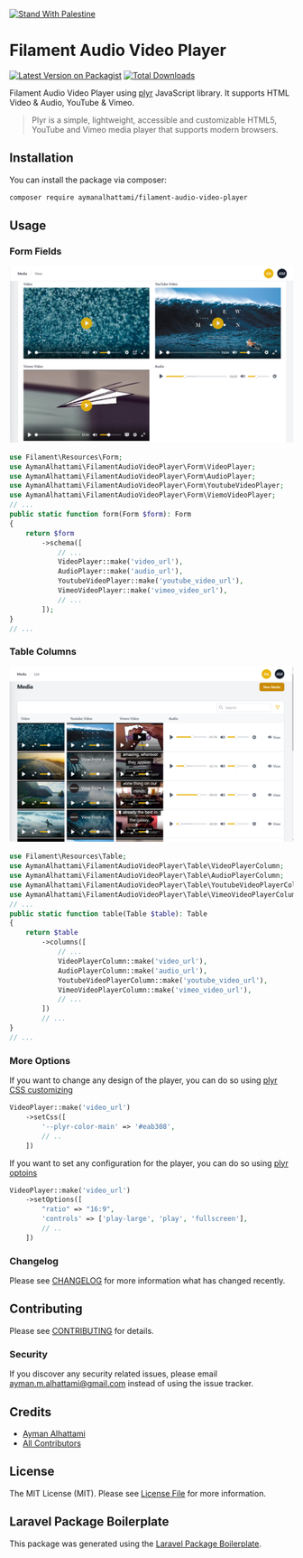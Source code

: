 [![Stand With Palestine](https://raw.githubusercontent.com/TheBSD/StandWithPalestine/main/banner-no-action.svg)](https://TheBSD.github.io/StandWithPalestine/)

# Filament Audio Video Player

[![Latest Version on Packagist](https://img.shields.io/packagist/v/aymanalhattami/filament-audio-video-player.svg?style=flat-square)](https://packagist.org/packages/aymanalhattami/filament-audio-video-player)
[![Total Downloads](https://img.shields.io/packagist/dt/aymanalhattami/filament-audio-video-player.svg?style=flat-square)](https://packagist.org/packages/aymanalhattami/filament-audio-video-player)

Filament Audio Video Player using [plyr]( https://github.com/sampotts/plyr) JavaScript library. It supports HTML Video & Audio, YouTube & Vimeo.

> Plyr is a simple, lightweight, accessible and customizable HTML5, YouTube and Vimeo media player that supports modern browsers.
>



## Installation

You can install the package via composer:


```bash
composer require aymanalhattami/filament-audio-video-player
```

## Usage

### Form Fields

![](./images/filament-audio-video-player.png)

```php
use Filament\Resources\Form;
use AymanAlhattami\FilamentAudioVideoPlayer\Form\VideoPlayer;
use AymanAlhattami\FilamentAudioVideoPlayer\Form\AudioPlayer;
use AymanAlhattami\FilamentAudioVideoPlayer\Form\YoutubeVideoPlayer;
use AymanAlhattami\FilamentAudioVideoPlayer\Form\ViemoVideoPlayer;
// ...
public static function form(Form $form): Form
{
    return $form
        ->schema([
            // ...
            VideoPlayer::make('video_url'),
            AudioPlayer::make('audio_url'),
            YoutubeVideoPlayer::make('youtube_video_url'),
            VimeoVideoPlayer::make('vimeo_video_url'),
            // ...
        ]);
}
// ...
```

### Table Columns

![](./images/filament-audio-video-player-columns.png)

```php
use Filament\Resources\Table;
use AymanAlhattami\FilamentAudioVideoPlayer\Table\VideoPlayerColumn;
use AymanAlhattami\FilamentAudioVideoPlayer\Table\AudioPlayerColumn;
use AymanAlhattami\FilamentAudioVideoPlayer\Table\YoutubeVideoPlayerColumn;
use AymanAlhattami\FilamentAudioVideoPlayer\Table\VimeoVideoPlayerColumn;
// ...
public static function table(Table $table): Table
{
    return $table
        ->columns([
            // ...
            VideoPlayerColumn::make('video_url'),
            AudioPlayerColumn::make('audio_url'),
            YoutubeVideoPlayerColumn::make('youtube_video_url'),
            VimeoVideoPlayerColumn::make('vimeo_video_url'),
            // ...
        ])
        // ...
}
// ...
```

### More Options
If you want to change any design of the player, you can do so using [plyr CSS customizing](https://github.com/sampotts/plyr#customizing-the-css)
```php
VideoPlayer::make('video_url')
    ->setCss([
        '--plyr-color-main' => '#eab308',
        // ..
    ])
```

If you want to set any configuration for the player, you can do so using [plyr optoins](https://github.com/sampotts/plyr#options)
```php
VideoPlayer::make('video_url')
    ->setOptions([
        "ratio" => "16:9",
        'controls' => ['play-large', 'play', 'fullscreen'],
        // ..
    ])
```

### Changelog

Please see [CHANGELOG](CHANGELOG.md) for more information what has changed recently.

## Contributing

Please see [CONTRIBUTING](CONTRIBUTING.md) for details.

### Security

If you discover any security related issues, please email ayman.m.alhattami@gmail.com instead of using the issue tracker.

## Credits

-   [Ayman Alhattami](https://github.com/aymanalhattami)
-   [All Contributors](../../contributors)

## License

The MIT License (MIT). Please see [License File](LICENSE.md) for more information.

## Laravel Package Boilerplate

This package was generated using the [Laravel Package Boilerplate](https://laravelpackageboilerplate.com).
